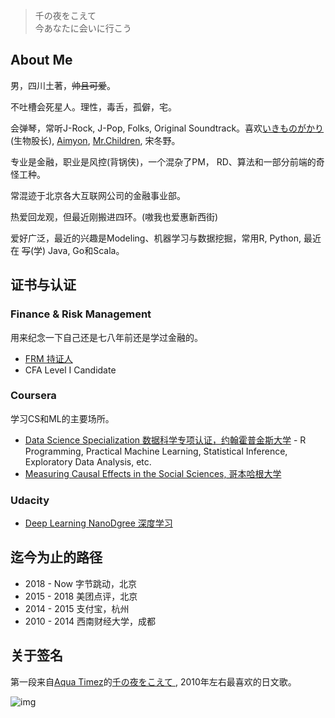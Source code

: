 
> 千の夜をこえて  
> 今あなたに会いに行こう

## About Me

男，四川土著，~~帅且可爱~~。

不吐槽会死星人。理性，毒舌，孤僻，宅。

会弹琴，常听J-Rock, J-Pop, Folks, Original Soundtrack。喜欢[いきものがかり](http://ikimonogakari.com/)(生物股长), [Aimyon](http://www.aimyong.net/), [Mr.Children](http://www.mrchildren.jp/), 宋冬野。


专业是金融，职业是风控(背锅侠)，一个混杂了PM， RD、算法和一部分前端的奇怪工种。

常混迹于北京各大互联网公司的金融事业部。

热爱回龙观，但最近刚搬进四环。(嗷我也爱惠新西街)

爱好广泛，最近的兴趣是Modeling、机器学习与数据挖掘，常用R, Python, 最近在 ~~写~~(学) Java, Go和Scala。

## 证书与认证

### Finance & Risk Management
用来纪念一下自己还是七八年前还是学过金融的。

- [FRM 持证人](http://my.garp.org/DigitalBadgeFRM?id=0034000001aeWr3AAE)
- CFA Level I Candidate

### Coursera
学习CS和ML的主要场所。

- [Data Science Specialization 数据科学专项认证，约翰霍普金斯大学](https://www.coursera.org/specializations/jhu-data-science)
        - R Programming, Practical Machine Learning, Statistical Inference, Exploratory Data Analysis, etc.
- [Measuring Causal Effects in the Social Sciences, 哥本哈根大学](https://www.coursera.org/account/accomplishments/verify/CL8NUCSTDAJT)

### Udacity

- [Deep Learning NanoDgree 深度学习](https://graduation.udacity.com/confirm/A4TCQYGQ)

## 迄今为止的路径

- 2018 - Now    字节跳动，北京
- 2015 - 2018   美团点评，北京
- 2014 - 2015   支付宝，杭州
- 2010 - 2014   西南财经大学，成都

## 关于签名
第一段来自[Aqua Timez](https://zh.wikipedia.org/wiki/Aqua_Timez)的[千の夜をこえて
](https://music.douban.com/subject/1926414/), 2010年左右最喜欢的日文歌。

![img](https://s2.ax1x.com/2019/08/22/md5n41.jpg)
